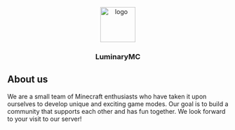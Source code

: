 <p align="center">
  <img height="80px" width="80px" src="https://luminarymc.net/assets/img/logo.png" alt="logo">
  <h3 align="center"><b>LuminaryMC</b></h3>

  <!--<p align="center">Idk some description here</p>-->
</p>

## About us

We are a small team of Minecraft enthusiasts who have taken it upon ourselves to develop unique and exciting game modes. Our goal is to build a community that supports each other and has fun together. We look forward to your visit to our server!
